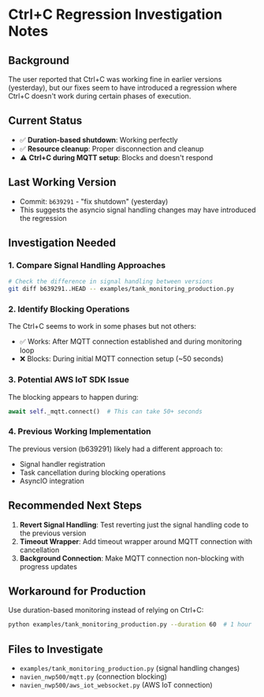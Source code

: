 # Ctrl+C Regression Investigation Notes

## Background
The user reported that Ctrl+C was working fine in earlier versions (yesterday), but our fixes seem to have introduced a regression where Ctrl+C doesn't work during certain phases of execution.

## Current Status
- ✅ **Duration-based shutdown**: Working perfectly 
- ✅ **Resource cleanup**: Proper disconnection and cleanup
- ⚠️ **Ctrl+C during MQTT setup**: Blocks and doesn't respond

## Last Working Version
- Commit: `b639291` - "fix shutdown" (yesterday)
- This suggests the asyncio signal handling changes may have introduced the regression

## Investigation Needed

### 1. Compare Signal Handling Approaches
```bash
# Check the difference in signal handling between versions
git diff b639291..HEAD -- examples/tank_monitoring_production.py
```

### 2. Identify Blocking Operations
The Ctrl+C seems to work in some phases but not others:
- ✅ Works: After MQTT connection established and during monitoring loop
- ❌ Blocks: During initial MQTT connection setup (~50 seconds)

### 3. Potential AWS IoT SDK Issue
The blocking appears to happen during:
```python
await self._mqtt.connect()  # This can take 50+ seconds
```

### 4. Previous Working Implementation
The previous version (b639291) likely had a different approach to:
- Signal handler registration
- Task cancellation during blocking operations
- AsyncIO integration

## Recommended Next Steps

1. **Revert Signal Handling**: Test reverting just the signal handling code to the previous version
2. **Timeout Wrapper**: Add timeout wrapper around MQTT connection with cancellation
3. **Background Connection**: Make MQTT connection non-blocking with progress updates

## Workaround for Production
Use duration-based monitoring instead of relying on Ctrl+C:
```bash
python examples/tank_monitoring_production.py --duration 60  # 1 hour
```

## Files to Investigate
- `examples/tank_monitoring_production.py` (signal handling changes)
- `navien_nwp500/mqtt.py` (connection blocking)
- `navien_nwp500/aws_iot_websocket.py` (AWS IoT connection)